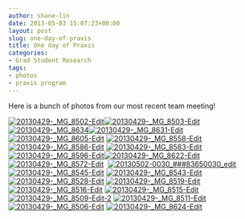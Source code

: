 ```yaml
---
author: shane-lin
date: 2013-05-03 15:07:23+00:00
layout: post
slug: one-day-of-praxis
title: One day of Praxis
categories:
- Grad Student Research
tags:
- photos
- praxis program
---
```


Here is a bunch of photos from our most recent team meeting!

[![20130429-_MG_8502-Edit](http://www.scholarslab.org/wp-content/uploads/2013/05/20130429-_MG_8502-Edit-300x200.jpg)](http://www.scholarslab.org/wp-content/uploads/2013/05/20130429-_MG_8502-Edit.jpg)[![20130429-_MG_8503-Edit](http://www.scholarslab.org/wp-content/uploads/2013/05/20130429-_MG_8503-Edit-300x200.jpg)](http://www.scholarslab.org/wp-content/uploads/2013/05/20130429-_MG_8503-Edit.jpg)[![20130429-_MG_8634](http://www.scholarslab.org/wp-content/uploads/2013/05/20130429-_MG_8634-300x200.jpg)](http://www.scholarslab.org/wp-content/uploads/2013/05/20130429-_MG_8634.jpg)[![20130429-_MG_8631-Edit](http://www.scholarslab.org/wp-content/uploads/2013/05/20130429-_MG_8631-Edit-202x300.jpg)](http://www.scholarslab.org/wp-content/uploads/2013/05/20130429-_MG_8631-Edit.jpg)[![20130429-_MG_8605-Edit](http://www.scholarslab.org/wp-content/uploads/2013/05/20130429-_MG_8605-Edit-300x130.jpg)](http://www.scholarslab.org/wp-content/uploads/2013/05/20130429-_MG_8605-Edit.jpg) [![20130429-_MG_8558-Edit](http://www.scholarslab.org/wp-content/uploads/2013/05/20130429-_MG_8558-Edit-300x140.jpg)](http://www.scholarslab.org/wp-content/uploads/2013/05/20130429-_MG_8558-Edit.jpg) [![20130429-_MG_8586-Edit](http://www.scholarslab.org/wp-content/uploads/2013/05/20130429-_MG_8586-Edit-300x200.jpg)](http://www.scholarslab.org/wp-content/uploads/2013/05/20130429-_MG_8586-Edit.jpg) [![20130429-_MG_8583-Edit](http://www.scholarslab.org/wp-content/uploads/2013/05/20130429-_MG_8583-Edit-300x200.jpg)](http://www.scholarslab.org/wp-content/uploads/2013/05/20130429-_MG_8583-Edit.jpg) [![20130429-_MG_8596-Edit](http://www.scholarslab.org/wp-content/uploads/2013/05/20130429-_MG_8596-Edit-200x300.jpg)](http://www.scholarslab.org/wp-content/uploads/2013/05/20130429-_MG_8596-Edit.jpg)[![20130429-_MG_8622-Edit](http://www.scholarslab.org/wp-content/uploads/2013/05/20130429-_MG_8622-Edit-300x200.jpg)](http://www.scholarslab.org/wp-content/uploads/2013/05/20130429-_MG_8622-Edit.jpg) [![20130429-_MG_8572-Edit](http://www.scholarslab.org/wp-content/uploads/2013/05/20130429-_MG_8572-Edit-300x200.jpg)](http://www.scholarslab.org/wp-content/uploads/2013/05/20130429-_MG_8572-Edit.jpg)  [![20130502-0030_###83650030_edit](http://www.scholarslab.org/wp-content/uploads/2013/05/20130502-0030_83650030_edit-300x198.jpg)](http://www.scholarslab.org/wp-content/uploads/2013/05/20130502-0030_83650030_edit.jpg) [![20130429-_MG_8545-Edit](http://www.scholarslab.org/wp-content/uploads/2013/05/20130429-_MG_8545-Edit-231x300.jpg)](http://www.scholarslab.org/wp-content/uploads/2013/05/20130429-_MG_8545-Edit.jpg) [![20130429-_MG_8543-Edit](http://www.scholarslab.org/wp-content/uploads/2013/05/20130429-_MG_8543-Edit-200x300.jpg)](http://www.scholarslab.org/wp-content/uploads/2013/05/20130429-_MG_8543-Edit.jpg) [![20130429-_MG_8528-Edit](http://www.scholarslab.org/wp-content/uploads/2013/05/20130429-_MG_8528-Edit-200x300.jpg)](http://www.scholarslab.org/wp-content/uploads/2013/05/20130429-_MG_8528-Edit.jpg) [![20130429-_MG_8519-Edit](http://www.scholarslab.org/wp-content/uploads/2013/05/20130429-_MG_8519-Edit-300x200.jpg)](http://www.scholarslab.org/wp-content/uploads/2013/05/20130429-_MG_8519-Edit.jpg) [![20130429-_MG_8516-Edit](http://www.scholarslab.org/wp-content/uploads/2013/05/20130429-_MG_8516-Edit-300x200.jpg)](http://www.scholarslab.org/wp-content/uploads/2013/05/20130429-_MG_8516-Edit.jpg) [![20130429-_MG_8515-Edit](http://www.scholarslab.org/wp-content/uploads/2013/05/20130429-_MG_8515-Edit-300x165.jpg)](http://www.scholarslab.org/wp-content/uploads/2013/05/20130429-_MG_8515-Edit.jpg) [![20130429-_MG_8509-Edit-2](http://www.scholarslab.org/wp-content/uploads/2013/05/20130429-_MG_8509-Edit-2-200x300.jpg)](http://www.scholarslab.org/wp-content/uploads/2013/05/20130429-_MG_8509-Edit-2.jpg) [![20130429-_MG_8511-Edit](http://www.scholarslab.org/wp-content/uploads/2013/05/20130429-_MG_8511-Edit-200x300.jpg)](http://www.scholarslab.org/wp-content/uploads/2013/05/20130429-_MG_8511-Edit.jpg)[![20130429-_MG_8506-Edit](http://www.scholarslab.org/wp-content/uploads/2013/05/20130429-_MG_8506-Edit-300x200.jpg)](http://www.scholarslab.org/wp-content/uploads/2013/05/20130429-_MG_8506-Edit.jpg) [![20130429-_MG_8624-Edit](http://www.scholarslab.org/wp-content/uploads/2013/05/20130429-_MG_8624-Edit-300x200.jpg)](http://www.scholarslab.org/wp-content/uploads/2013/05/20130429-_MG_8624-Edit.jpg)
